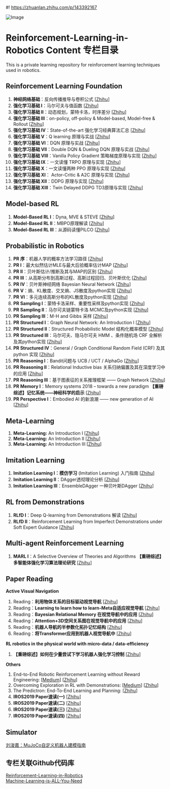 #! https://zhuanlan.zhihu.com/p/143392167

![Image](https://pic4.zhimg.com/80/v2-3e877a91c30c77936e0a6e07bf1a9e83.jpg)

# Reinforcement-Learning-in-Robotics Content 专栏目录

This is a private learning repository for reinforcement learning techniques used in robotics. 

## Reinforcement Learning Foundation

1. **神经网络基础**：反向传播推导与卷积公式 [[Zhihu](https://zhuanlan.zhihu.com/p/114370969)]
2. **强化学习基础 Ⅰ**：马尔可夫与值函数 [[Zhihu](https://zhuanlan.zhihu.com/p/114377860)]
3. **强化学习基础 Ⅱ**：动态规划，蒙特卡洛，时序差分 [[Zhihu](https://zhuanlan.zhihu.com/p/114482584)]
4. **强化学习基础 Ⅲ**：on-policy, off-policy & Model-based, Model-free & Rollout [[Zhihu](https://zhuanlan.zhihu.com/p/115629505)]
5. **强化学习基础 Ⅳ**：State-of-the-art 强化学习经典算法汇总 [[Zhihu](https://zhuanlan.zhihu.com/p/137208923)]
6. **强化学习基础 Ⅴ**：Q learning 原理与实战 [[Zhihu](https://zhuanlan.zhihu.com/p/141267943)]
7. **强化学习基础 Ⅵ**：DQN 原理与实战 [[Zhihu](https://zhuanlan.zhihu.com/p/141268549)]
8. **强化学习基础 Ⅶ**：Double DQN & Dueling DQN 原理与实战 [[Zhihu](https://zhuanlan.zhihu.com/p/141268851)]
9. **强化学习基础 Ⅷ**：Vanilla Policy Gradient 策略梯度原理与实现 [[Zhihu](https://zhuanlan.zhihu.com/p/141269134)]
10. **强化学习基础 Ⅸ**：一文读懂 TRPO 原理与实现 [[Zhihu](https://zhuanlan.zhihu.com/p/141269503)]
11. **强化学习基础 Ⅹ**：一文读懂两种 PPO 原理与实现 [[Zhihu](https://zhuanlan.zhihu.com/p/141269918)]
12. **强化学习基础 Ⅺ**： Actor-Critic & A2C 原理与实现 [[Zhihu](https://zhuanlan.zhihu.com/p/145168493)]
13. **强化学习基础 Ⅻ**：DDPG 原理与实现 [[Zhihu](https://zhuanlan.zhihu.com/p/145181679)]
14. **强化学习基础 XIII**：Twin Delayed DDPG TD3原理与实现 [[Zhihu](https://zhuanlan.zhihu.com/p/145621630)]

## Model-based RL

1. **Model-Based RL Ⅰ**：Dyna, MVE & STEVE [[Zhihu](https://zhuanlan.zhihu.com/p/102197348)]
2. **Model-Based RL Ⅱ**：MBPO原理解读 [[Zhihu](https://zhuanlan.zhihu.com/p/105645139)]
3. **Model-Based RL Ⅲ**：从源码读懂PILCO [[Zhihu](https://zhuanlan.zhihu.com/p/138337983)]

## Probabilistic in Robotics

1. **PR 序**：机器人学的概率方法学习路径 [[Zhihu](https://zhuanlan.zhihu.com/p/150563142)]
2. **PR Ⅰ**：最大似然估计MLE与最大后验概率估计MAP [[Zhihu](https://zhuanlan.zhihu.com/p/138608823)]
3. **PR Ⅱ**：贝叶斯估计/推断及其与MAP的区别 [[Zhihu](https://zhuanlan.zhihu.com/p/139480748)]
4. **PR Ⅲ**：从高斯分布到高斯过程、高斯过程回归、贝叶斯优化 [[Zhihu](https://zhuanlan.zhihu.com/p/139478368)]
5. **PR Ⅳ**：贝叶斯神经网络 Bayesian Neural Network [[Zhihu](https://zhuanlan.zhihu.com/p/139523520)]
6. **PR Ⅴ**：熵、KL散度、交叉熵、JS散度及python实现 [[Zhihu](https://zhuanlan.zhihu.com/p/143105854)]
7. **PR Ⅵ**：多元连续高斯分布的KL散度及python实现 [[Zhihu](https://zhuanlan.zhihu.com/p/143124676)]
8. **PR Sampling Ⅰ**：蒙特卡洛采样、重要性采样及python实现 [[Zhihu](https://zhuanlan.zhihu.com/p/150693309)]
9. **PR Sampling Ⅱ**：马尔可夫链蒙特卡洛 MCMC及python实现 [[Zhihu](https://zhuanlan.zhihu.com/p/150742395)]
10. **PR Sampling Ⅲ**：M-H and Gibbs 采样 [[Zhihu](https://zhuanlan.zhihu.com/p/150946559)]
11. **PR Structured Ⅰ**：Graph Neural Network: An Introduction Ⅰ [[Zhihu](https://zhuanlan.zhihu.com/p/158984343)]
12. **PR Structured Ⅱ**：Structured Probabilistic Model 结构化概率模型 [[Zhihu](https://zhuanlan.zhihu.com/p/161703636)]
13. **PR Structured Ⅲ**：马尔可夫、隐马尔可夫 HMM 、条件随机场 CRF 全解析及其python实现 [[Zhihu](https://zhuanlan.zhihu.com/p/259660645)]
14. **PR Structured Ⅳ**：General / Graph Conditional Random Field (CRF) 及其 python 实现 [[Zhihu](https://zhuanlan.zhihu.com/p/259883878)]
15. **PR Reasoning Ⅰ**：Bandit问题与 UCB / UCT / AlphaGo [[Zhihu](https://zhuanlan.zhihu.com/p/218398647)]
16. **PR Reasoning Ⅱ**：Relational Inductive bias 关系归纳偏置及其在深度学习中的应用 [[Zhihu](https://zhuanlan.zhihu.com/p/261081574)]
17. **PR Reasoning Ⅲ**：基于图表征的关系推理框架 —— Graph Network [[Zhihu](https://zhuanlan.zhihu.com/p/261127145)]
18. **PR Memory Ⅰ**：Memory systems 2018 – towards a new paradigm **【重磅综述】记忆系统——神经科学的启示** [[Zhihu](https://zhuanlan.zhihu.com/p/166692908)]
19. **PR Perspective Ⅰ**：Embodied AI 的新浪潮 —— new generation of AI [[Zhihu](https://zhuanlan.zhihu.com/p/260562672)]

## Meta-Learning

1. **Meta-Learning:** An Introduction Ⅰ [[Zhihu](https://zhuanlan.zhihu.com/p/99730942)]
2. **Meta-Learning:** An Introduction Ⅱ [[Zhihu](https://zhuanlan.zhihu.com/p/100035717)]
3. **Meta-Learning:** An Introduction Ⅲ [[Zhihu](https://zhuanlan.zhihu.com/p/100266389)]

## Imitation Learning

1. **Imitation Learning Ⅰ：模仿学习** (Imitation Learning) 入门指南 [[Zhihu](https://zhuanlan.zhihu.com/p/140348314)]
2. **Imitation Learning Ⅱ**：DAgger透彻理论分析 [[Zhihu](https://zhuanlan.zhihu.com/p/140939491)]
3. **Imitation Learning Ⅲ**：EnsembleDAgger 一种贝叶斯DAgger [[Zhihu](https://zhuanlan.zhihu.com/p/140952343)]

## RL from Demonstrations

1. **RLfD Ⅰ**：Deep Q-learning from Demonstrations 解读 [[Zhihu](https://zhuanlan.zhihu.com/p/142779768)] 
2. **RLfD Ⅱ**：Reinforcement Learning from Imperfect Demonstrations under Soft Expert Guidance [[Zhihu](https://zhuanlan.zhihu.com/p/143282816)]

## Multi-agent Reinforcement Learning

1. **MARL Ⅰ**：A Selective Overview of Theories and Algorithms  **【重磅综述】 多智能体强化学习算法理论研究** [[Zhihu](https://zhuanlan.zhihu.com/p/220581474)]

## Paper Reading

**Active Visual Navigation**

1. Reading：**利用物体关系的目标驱动视觉导航** [[Zhihu](https://zhuanlan.zhihu.com/p/153404395)]
2. Reading：**Learning to learn how to learn-Meta自适应视觉导航** [[Zhihu](https://zhuanlan.zhihu.com/p/154184867)]
3. Reading：**Bayesian Relational Memory 在视觉导航中的应用** [[Zhihu](https://zhuanlan.zhihu.com/p/154290529)]
4. Reading：**Attention+3D空间关系图在视觉导航中的应用** [[Zhihu](https://zhuanlan.zhihu.com/p/156787516)]
5. Reading：**机器人导航的半参数化拓扑记忆结构** [[Zhihu](https://zhuanlan.zhihu.com/p/157227332)]
6. Reading：**将Transformer应用到机器人视觉导航中** [[Zhihu](https://zhuanlan.zhihu.com/p/157316200)]

**RL robotics in the physical world with micro-data / data-efficiency**

1. **【重磅综述】如何在少量尝试下学习机器人强化学习控制**  [[Zhihu](https://zhuanlan.zhihu.com/p/144544347)]

**Others**

1. End-to-End Robotic Reinforcement Learning without Reward Engineering: [[Medium](https://medium.com/@skylark0924/notes-of-end-to-end-robotic-reinforcement-learning-without-reward-engineering-a6ffcc5c47f3)] [[Zhihu](https://zhuanlan.zhihu.com/p/96839443)]
2. Overcoming Exploration in RL with Demonstrations: [[Medium](https://medium.com/@skylark0924/notes-of-overcoming-exploration-in-reinforcement-learning-with-demonstrations-52dac4e84c58)] [[Zhihu](https://zhuanlan.zhihu.com/p/96841783)]
3. The Predictron: End-To-End Learning and Planning: [[Zhihu](https://zhuanlan.zhihu.com/p/96917057)]
4. **IROS2019 Paper速读(一)** [[Zhihu](https://zhuanlan.zhihu.com/p/97891687)] 
5. **IROS2019 Paper速读(二)** [[Zhihu](https://zhuanlan.zhihu.com/p/98365711)]  
6. **IROS2019 Paper速读(三)** [[Zhihu](https://zhuanlan.zhihu.com/p/98712344)]  
7. **IROS2019 Paper速读(四)** [[Zhihu](https://zhuanlan.zhihu.com/p/98762958)]  

## Simulator
[刘浚嘉：MuJoCo自定义机器人建模指南](https://zhuanlan.zhihu.com/p/143983506 'card')

## 专栏关联Github代码库
[Reinforcement-Learning-in-Robotics](https://github.com/Skylark0924/Reinforcement-Learning-in-Robotics 'card')\
[Machine-Learning-is-ALL-You-Need](https://github.com/Skylark0924/Machine-Learning-is-ALL-You-Need 'card')